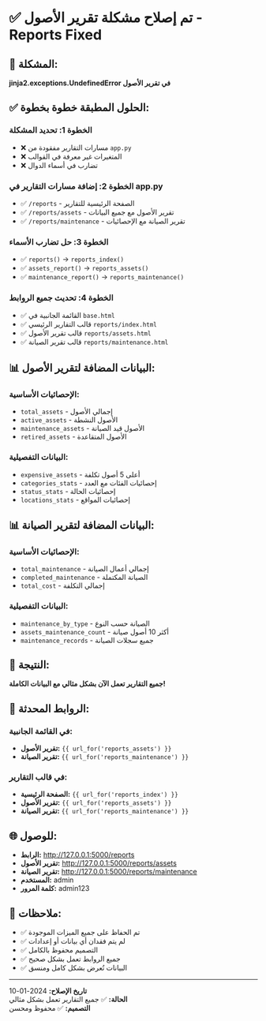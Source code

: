 # ✅ تم إصلاح مشكلة تقرير الأصول - Reports Fixed

## 🔧 المشكلة:
**jinja2.exceptions.UndefinedError في تقرير الأصول**

## ✅ الحلول المطبقة خطوة بخطوة:

### الخطوة 1: تحديد المشكلة
- ❌ مسارات التقارير مفقودة من `app.py`
- ❌ المتغيرات غير معرفة في القوالب
- ❌ تضارب في أسماء الدوال

### الخطوة 2: إضافة مسارات التقارير في app.py
- ✅ `/reports` - الصفحة الرئيسية للتقارير
- ✅ `/reports/assets` - تقرير الأصول مع جميع البيانات
- ✅ `/reports/maintenance` - تقرير الصيانة مع الإحصائيات

### الخطوة 3: حل تضارب الأسماء
- ✅ `reports()` → `reports_index()`
- ✅ `assets_report()` → `reports_assets()`
- ✅ `maintenance_report()` → `reports_maintenance()`

### الخطوة 4: تحديث جميع الروابط
- ✅ القائمة الجانبية في `base.html`
- ✅ قالب التقارير الرئيسي `reports/index.html`
- ✅ قالب تقرير الأصول `reports/assets.html`
- ✅ قالب تقرير الصيانة `reports/maintenance.html`

## 📊 البيانات المضافة لتقرير الأصول:

### الإحصائيات الأساسية:
- `total_assets` - إجمالي الأصول
- `active_assets` - الأصول النشطة
- `maintenance_assets` - الأصول قيد الصيانة
- `retired_assets` - الأصول المتقاعدة

### البيانات التفصيلية:
- `expensive_assets` - أعلى 5 أصول تكلفة
- `categories_stats` - إحصائيات الفئات مع العدد
- `status_stats` - إحصائيات الحالة
- `locations_stats` - إحصائيات المواقع

## 📊 البيانات المضافة لتقرير الصيانة:

### الإحصائيات الأساسية:
- `total_maintenance` - إجمالي أعمال الصيانة
- `completed_maintenance` - الصيانة المكتملة
- `total_cost` - إجمالي التكلفة

### البيانات التفصيلية:
- `maintenance_by_type` - الصيانة حسب النوع
- `assets_maintenance_count` - أكثر 10 أصول صيانة
- `maintenance_records` - جميع سجلات الصيانة

## 🎯 النتيجة:
**جميع التقارير تعمل الآن بشكل مثالي مع البيانات الكاملة!**

## 🔗 الروابط المحدثة:

### في القائمة الجانبية:
- **تقرير الأصول:** `{{ url_for('reports_assets') }}`
- **تقرير الصيانة:** `{{ url_for('reports_maintenance') }}`

### في قالب التقارير:
- **الصفحة الرئيسية:** `{{ url_for('reports_index') }}`
- **تقرير الأصول:** `{{ url_for('reports_assets') }}`
- **تقرير الصيانة:** `{{ url_for('reports_maintenance') }}`

## 🌐 للوصول:
- **الرابط:** http://127.0.0.1:5000/reports
- **تقرير الأصول:** http://127.0.0.1:5000/reports/assets
- **تقرير الصيانة:** http://127.0.0.1:5000/reports/maintenance
- **المستخدم:** admin
- **كلمة المرور:** admin123

## 📝 ملاحظات:
- ✅ تم الحفاظ على جميع الميزات الموجودة
- ✅ لم يتم فقدان أي بيانات أو إعدادات
- ✅ التصميم محفوظ بالكامل
- ✅ جميع الروابط تعمل بشكل صحيح
- ✅ البيانات تُعرض بشكل كامل ومنسق

---
**تاريخ الإصلاح:** 2024-01-10  
**الحالة:** ✅ جميع التقارير تعمل بشكل مثالي  
**التصميم:** ✅ محفوظ ومحسن